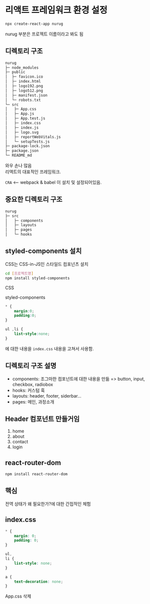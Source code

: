 # 리액트 프레임워크 환경 설정

```sh
npx create-react-app nurug
```

nurug 부분은 프로젝트 이름이라고 봐도 됨

## 디렉토리 구조

```sh
nurug
├─ node_modules
├─ public
│  ├─ favicon.ico
│  ├─ index.html
│  ├─ logo192.png
│  ├─ logo512.png
│  ├─ manifest.json
│  └─ robots.txt
└─ src
│   ├─ App.css
│   ├─ App.js
│   ├─ App.test.js
│   ├─ index.css
│   ├─ index.js
│   ├─ logo.svg
│   ├─ reportWebVitals.js
│   └─ setupTests.js
├─ package-lock.json
├─ package.json
└─ README_md
```

와우 손나 많음  
리액트의 대표적인 프레임워크.

`CRA` <-- webpack & babel 이 설치 및 설정되어있음.

## 중요한 디렉토리 구조

```sh
nurug
├─ src
│   ├─ components
│   ├─ layouts
│   ├─ pages
│   └─ hooks
```

## styled-components  설치

CSS는 CSS-in-JS인 스타일드 컴포넌츠 설치

```sh
cd [프로젝트명]
npm install styled-components
```

CSS 

styled-components 

```css
* {
    margin:0;
    padding:0;
}

ul ,li {
    list-style:none;
}
```

에 대한 내용을 `index.css` 내용을 고쳐서 사용함.

## 디렉토리 구조 설명

- components: 조그마한 컴포넌트에 대한 내용을 만듦
=> button, input, checkbox, radiobox
- hooks: 커스텀 훅
- layouts: header, footer, siderbar...
- pages: 메인, 과정소개


## Header 컴포넌트 만들거임

1. home
2. about
3. contact
4. login

## react-router-dom

```sh
npm install react-router-dom
```

## 핵심

전역 상태가 왜 필요한가?에 대한 간접적인 체험

## index.css

```css
* {
    margin: 0;
    padding: 0;
}

ul,
li {
    list-style: none;
}

a {
    text-decoration: none;
}
```

App.css 삭제

